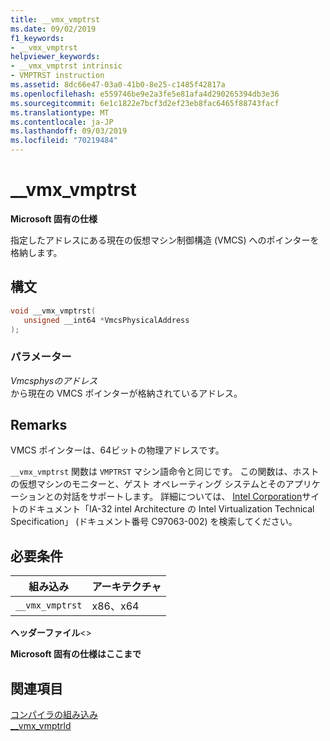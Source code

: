 ```yaml
---
title: __vmx_vmptrst
ms.date: 09/02/2019
f1_keywords:
- __vmx_vmptrst
helpviewer_keywords:
- __vmx_vmptrst intrinsic
- VMPTRST instruction
ms.assetid: 8dc66e47-03a0-41b0-8e25-c1485f42817a
ms.openlocfilehash: e559746be9e2a3fe5e81afa4d290265394db3e36
ms.sourcegitcommit: 6e1c1822e7bcf3d2ef23eb8fac6465f88743facf
ms.translationtype: MT
ms.contentlocale: ja-JP
ms.lasthandoff: 09/03/2019
ms.locfileid: "70219484"
---
```

# <a name="__vmx_vmptrst"></a>__vmx_vmptrst

**Microsoft 固有の仕様**

指定したアドレスにある現在の仮想マシン制御構造 (VMCS) へのポインターを格納します。

## <a name="syntax"></a>構文

```C
void __vmx_vmptrst(
   unsigned __int64 *VmcsPhysicalAddress
);
```

### <a name="parameters"></a>パラメーター

*Vmcsphysのアドレス*\
から現在の VMCS ポインターが格納されているアドレス。

## <a name="remarks"></a>Remarks

VMCS ポインターは、64ビットの物理アドレスです。

`__vmx_vmptrst` 関数は `VMPTRST` マシン語命令と同じです。 この関数は、ホストの仮想マシンのモニターと、ゲスト オペレーティング システムとそのアプリケーションとの対話をサポートします。 詳細については、 [Intel Corporation](https://software.intel.com/articles/intel-sdm)サイトのドキュメント「IA-32 intel Architecture の Intel Virtualization Technical Specification」 (ドキュメント番号 C97063-002) を検索してください。

## <a name="requirements"></a>必要条件

|組み込み|アーキテクチャ|
|---------------|------------------|
|`__vmx_vmptrst`|x86、x64|

**ヘッダーファイル**\<>

**Microsoft 固有の仕様はここまで**

## <a name="see-also"></a>関連項目

[コンパイラの組み込み](../intrinsics/compiler-intrinsics.md)\
[__vmx_vmptrld](../intrinsics/vmx-vmptrld.md)
